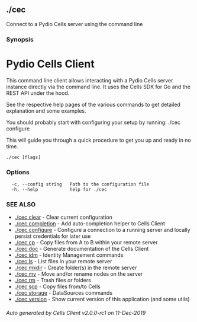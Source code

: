## ./cec

Connect to a Pydio Cells server using the command line

### Synopsis


# Pydio Cells Client

This command line client allows interacting with a Pydio Cells server instance directly via the command line. 
It uses the Cells SDK for Go and the REST API under the hood.

See the respective help pages of the various commands to get detailed explanation and some examples.

You should probably start with configuring your setup by running:
 ./cec configure

This will guide you through a quick procedure to get you up and ready in no time.


```
./cec [flags]
```

### Options

```
  -c, --config string   Path to the configuration file
  -h, --help            help for ./cec
```

### SEE ALSO

* [./cec clear](./cec-clear)	 - Clear current configuration
* [./cec completion](./cec-completion)	 - Add auto-completion helper to Cells Client
* [./cec configure](./cec-configure)	 - Configure a connection to a running server and locally persist credentials for later use
* [./cec cp](./cec-cp)	 - Copy files from A to B within your remote server
* [./cec doc](./cec-doc)	 - Generate documentation of the Cells Client
* [./cec idm](./cec-idm)	 - Identity Management commands
* [./cec ls](./cec-ls)	 - List files in your remote server
* [./cec mkdir](./cec-mkdir)	 - Create folder(s) in the remote server
* [./cec mv](./cec-mv)	 - Move and/or rename nodes on the server
* [./cec rm](./cec-rm)	 - Trash files or folders
* [./cec scp](./cec-scp)	 - Copy files from/to Cells
* [./cec storage](./cec-storage)	 - DataSources commands
* [./cec version](./cec-version)	 - Show current version of this application (and some utils)

###### Auto generated by Cells Client v2.0.0-rc1 on 11-Dec-2019
